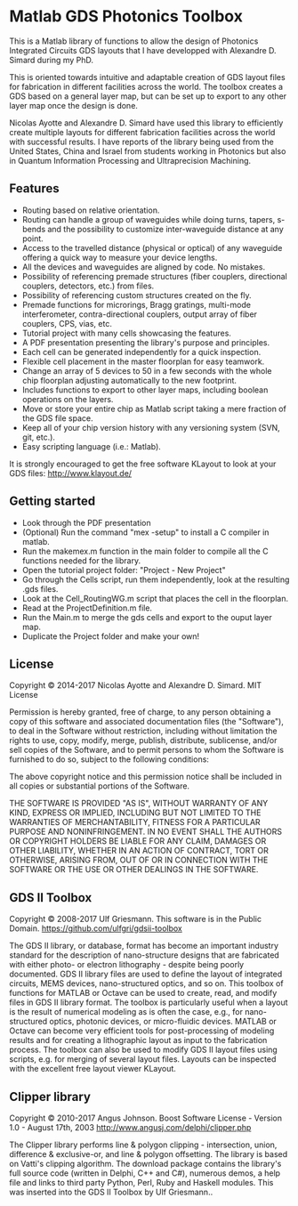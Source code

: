 Matlab GDS Photonics Toolbox
============================

This is a Matlab library of functions to allow the design of Photonics Integrated Circuits GDS layouts that I have developped with Alexandre D. Simard during my PhD.

This is oriented towards intuitive and adaptable creation of GDS layout files for fabrication in different facilities across the world. The toolbox creates a GDS based on a general layer map, but can be set up to export to any other layer map once the design is done.

Nicolas Ayotte and Alexandre D. Simard have used this library to efficiently create multiple layouts for different fabrication facilities across the world with successful results. I have reports of the library being used from the United States, China and Israel from students working in Photonics but also in Quantum Information Processing and Ultraprecision Machining.

Features
--------
- Routing based on relative orientation.
- Routing can handle a group of waveguides while doing turns, tapers, s-bends and the possibility to customize inter-waveguide distance at any point.
- Access to the travelled distance (physical or optical) of any waveguide offering a quick way to measure your device lengths.
- All the devices and waveguides are aligned by code. No mistakes.
- Possibility of referencing premade structures (fiber couplers, directional couplers, detectors, etc.) from files.
- Possibility of referencing custom structures created on the fly.
- Premade functions for microrings, Bragg gratings, multi-mode interferometer, contra-directional couplers, output array of fiber couplers, CPS, vias, etc.
- Tutorial project with many cells showcasing the features.
- A PDF presentation presenting the library's purpose and principles.
- Each cell can be generated independently for a quick inspection.
- Flexible cell placement in the master floorplan for easy teamwork.
- Change an array of 5 devices to 50 in a few seconds with the whole chip floorplan adjusting automatically to the new footprint.
- Includes functions to export to other layer maps, including boolean operations on the layers.
- Move or store your entire chip as Matlab script taking a mere fraction of the GDS file space.
- Keep all of your chip version history with any versioning system (SVN, git, etc.).
- Easy scripting language (i.e.: Matlab).

It is strongly encouraged to get the free software KLayout to look at your GDS files:
http://www.klayout.de/

Getting started
---------------------
- Look through the PDF presentation
- (Optional) Run the command "mex -setup" to install a C compiler in matlab.
- Run the makemex.m function in the main folder to compile all the C functions needed for the library.
- Open the tutorial project folder: "Project - New Project"
- Go through the Cells script, run them independently, look at the resulting .gds files.
- Look at the Cell_RoutingWG.m script that places the cell in the floorplan.
- Read at the ProjectDefinition.m file.
- Run the Main.m to merge the gds cells and export to the ouput layer map.
- Duplicate the Project folder and make your own!

License
---------
Copyright © 2014-2017 Nicolas Ayotte and Alexandre D. Simard. MIT License

Permission is hereby granted, free of charge, to any person obtaining a copy of this software and associated documentation files (the "Software"), to deal in the Software without restriction, including without limitation the rights to use, copy, modify, merge, publish, distribute, sublicense, and/or sell copies of the Software, and to permit persons to whom the Software is furnished to do so, subject to the following conditions:

The above copyright notice and this permission notice shall be included in all copies or substantial portions of the Software.

THE SOFTWARE IS PROVIDED "AS IS", WITHOUT WARRANTY OF ANY KIND, EXPRESS OR IMPLIED, INCLUDING BUT NOT LIMITED TO THE WARRANTIES OF MERCHANTABILITY, FITNESS FOR A PARTICULAR PURPOSE AND NONINFRINGEMENT. IN NO EVENT SHALL THE AUTHORS OR COPYRIGHT HOLDERS BE LIABLE FOR ANY CLAIM, DAMAGES OR OTHER LIABILITY, WHETHER IN AN ACTION OF CONTRACT, TORT OR OTHERWISE, ARISING FROM, OUT OF OR IN CONNECTION WITH THE SOFTWARE OR THE USE OR OTHER DEALINGS IN THE SOFTWARE.

GDS II Toolbox
-----------------------------
Copyright © 2008-2017 Ulf Griesmann. 
This software is in the Public Domain.
https://github.com/ulfgri/gdsii-toolbox

The GDS II library, or database, format has become an important industry standard for the description of nano-structure designs that are fabricated with either photo- or electron lithography - despite being poorly documented. GDS II library files are used to define the layout of integrated circuits, MEMS devices, nano-structured optics, and so on. This toolbox of functions for MATLAB or Octave can be used to create, read, and modify files in GDS II library format. The toolbox is particularly useful when a layout  is the result of numerical modeling as is often the case, e.g., for nano-structured optics, photonic devices, or micro-fluidic devices. MATLAB or Octave can become very efficient tools for post-processing  of modeling results and for creating a lithographic layout as input to the fabrication process. The toolbox can also be used to modify GDS II layout files using scripts, e.g. for merging of several layout files. Layouts can be inspected with the excellent free layout viewer KLayout.


Clipper library
---------------
Copyright © 2010-2017 Angus Johnson.
Boost Software License - Version 1.0 - August 17th, 2003
http://www.angusj.com/delphi/clipper.php

The Clipper library performs line & polygon clipping - intersection, union, difference & exclusive-or, and line & polygon offsetting. The library is based on Vatti's clipping algorithm. The download package contains the library's full source code (written in Delphi, C++ and C#), numerous demos, a help file and links to third party Python, Perl, Ruby and Haskell modules. This was inserted into the GDS II Toolbox by Ulf Griesmann..
